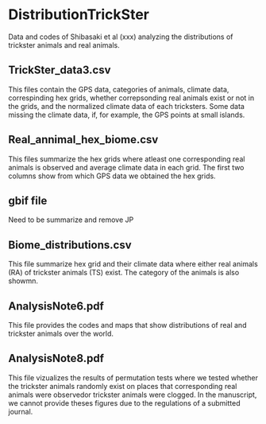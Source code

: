 # DistributionTrickSter
Data and codes of Shibasaki et al (xxx) analyzing the distributions of trickster animals and real animals.


## TrickSter_data3.csv
This files contain the GPS data, categories of animals, climate data, correspinding hex grids, 
whether correpsonding real animals exist or not in the grids, and the normalized climate data of each tricksters.
Some data missing the climate data, if, for example,  the GPS points at small islands.

## Real_annimal_hex_biome.csv
This files summarize the hex grids where atleast one corresponding real animals is observed and average climate data in each grid. 
The first two columns show from which GPS data we obtained the hex grids.

## gbif file
Need to be summarize and remove JP

## Biome_distributions.csv
This file summarize hex grid and their climate data where either real animals (RA) of trickster animals (TS) exist. The category of the animals is also showmn.

## AnalysisNote6.pdf
This file provides the codes and maps that show distributions of real and trickster animals over the world.

## AnalysisNote8.pdf
This file vizualizes the results of permutation tests where we tested whether the trickster animals randomly exist on places that corresponding real animals were observedor trickster animals were clogged. In the manuscript, we cannot provide theses figures due to the regulations of a submitted journal.
